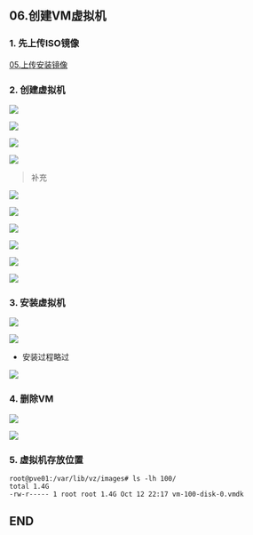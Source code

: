 ## 06.创建VM虚拟机

### 1. 先上传ISO镜像

[05.上传安装镜像](05.上传安装镜像.md)

### 2. 创建虚拟机

![](.06.创建VM虚拟机_images/5b540624.png)

![](.06.创建VM虚拟机_images/33001cbf.png)

![](.06.创建VM虚拟机_images/f4d83816.png)

![](.06.创建VM虚拟机_images/ae50dc52.png)

> 补充

![](.06.创建VM虚拟机_images/55a5c6e8.png)

![](.06.创建VM虚拟机_images/5f67b3c7.png)

![](.06.创建VM虚拟机_images/e3c1a92d.png)

![](.06.创建VM虚拟机_images/51ec971f.png)

![](.06.创建VM虚拟机_images/d34fbffd.png)

![](.06.创建VM虚拟机_images/a42c2296.png)

### 3. 安装虚拟机

![](.06.创建VM虚拟机_images/7185fa6d.png)

![](.06.创建VM虚拟机_images/77859703.png)

- 安装过程略过

![](.06.创建VM虚拟机_images/c328a317.png)

### 4. 删除VM

![](.06.创建VM虚拟机_images/4c564e68.png)

![](.06.创建VM虚拟机_images/4b66f230.png)

### 5. 虚拟机存放位置

````
root@pve01:/var/lib/vz/images# ls -lh 100/
total 1.4G
-rw-r----- 1 root root 1.4G Oct 12 22:17 vm-100-disk-0.vmdk
````

## END